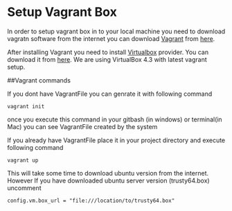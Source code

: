 # Setup Vagrant  Box
In order to setup vagrant box in to your local machine you need to download vagratn software from the internet
you can download [Vagrant](https://www.vagrantup.com/) from [here](https://www.vagrantup.com/).

After installing Vagrant you need to install [Virtualbox](https://www.virtualbox.org/wiki/Download_Old_Builds_4_3) provider. 
You can download it from [here](https://www.virtualbox.org/wiki/Download_Old_Builds_4_3).
We are using VirtualBox 4.3 with latest vagrant setup.

##Vagrant commands

If you dont have VagrantFile you can genrate it with following command
    
    vagrant init

once you execute this command in your gitbash (in windows) or  terminal(in Mac) you can see VagrantFile created by the system

If you already have VagrantFile place it in your project directory and execute following command
    
    vagrant up   
 
 This will take some time to download ubuntu version from the internet. However If you have 
 downloaded ubuntu server version (trusty64.box) uncomment 
    
    config.vm.box_url = "file:///location/to/trusty64.box"